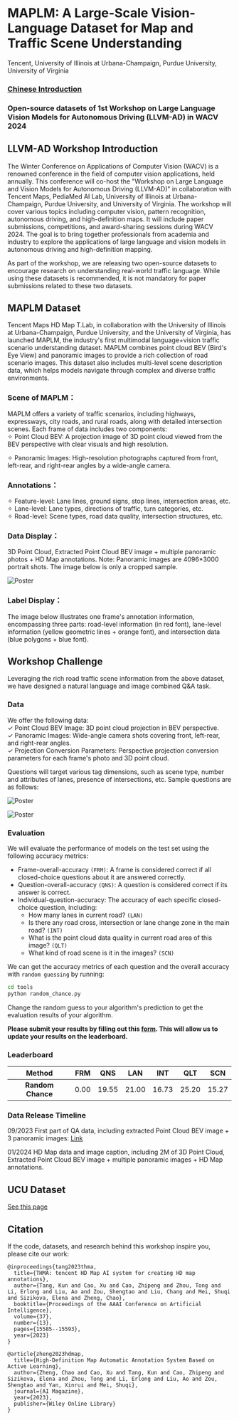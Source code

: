 # MAPLM: A Large-Scale Vision-Language Dataset for Map and Traffic Scene Understanding

Tencent, University of Illinois at Urbana-Champaign, Purdue University, University of Virginia    

### [Chinese Introduction](./README-zh.md)

### Open-source datasets of 1st Workshop on Large Language Vision Models for Autonomous Driving (LLVM-AD) in WACV 2024

## LLVM-AD Workshop Introduction

The Winter Conference on Applications of Computer Vision (WACV) is a renowned conference in the field of computer vision applications, held annually. This conference will co-host the "Workshop on Large Language and Vision Models for Autonomous Driving (LLVM-AD)" in collaboration with Tencent Maps, PediaMed AI Lab, University of Illinois at Urbana-Champaign, Purdue University, and University of Virginia. The workshop will cover various topics including computer vision, pattern recognition, autonomous driving, and high-definition maps. It will include paper submissions, competitions, and award-sharing sessions during WACV 2024. The goal is to bring together professionals from academia and industry to explore the applications of large language and vision models in autonomous driving and high-definition mapping.     

As part of the workshop, we are releasing two open-source datasets to encourage research on understanding real-world traffic language. While using these datasets is recommended, it is not mandatory for paper submissions related to these two datasets.     

## MAPLM Dataset

Tencent Maps HD Map T.Lab, in collaboration with the University of Illinois at Urbana-Champaign, Purdue University, and the University of Virginia, has launched MAPLM, the industry's first multimodal language+vision traffic scenario understanding dataset. MAPLM combines point cloud BEV (Bird's Eye View) and panoramic images to provide a rich collection of road scenario images. This dataset also includes multi-level scene description data, which helps models navigate through complex and diverse traffic environments.     

### Scene of MAPLM：

MAPLM offers a variety of traffic scenarios, including highways, expressways, city roads, and rural roads, along with detailed intersection scenes. Each frame of data includes two components:                   
✧ Point Cloud BEV: A projection image of 3D point cloud viewed from the BEV perspective with clear visuals and high resolution.     

✧ Panoramic Images: High-resolution photographs captured from front, left-rear, and right-rear angles by a wide-angle camera.      

### Annotations：

✧ Feature-level: Lane lines, ground signs, stop lines, intersection areas, etc.          
✧ Lane-level: Lane types, directions of traffic, turn categories, etc.        
✧ Road-level: Scene types, road data quality, intersection structures, etc.     

### Data Display：    

3D Point Cloud, Extracted Point Cloud BEV image + multiple panoramic photos + HD Map annotations. Note: Panoramic images are 4096*3000 portrait shots. The image below is only a cropped sample.           

![Poster](./figures/example1.png)

### Label Display：

The image below illustrates one frame's annotation information, encompassing three parts: road-level information (in red font), lane-level information (yellow geometric lines + orange font), and intersection data (blue polygons + blue font).     

<!-- ![Poster](./figures/example2.png) -->

## Workshop Challenge

Leveraging the rich road traffic scene information from the above dataset, we have designed a natural language and image combined Q&A task.     

### Data

We offer the following data:       
✓ Point Cloud BEV Image: 3D point cloud projection in BEV perspective.    
✓ Panoramic Images: Wide-angle camera shots covering front, left-rear, and right-rear angles.    
✓ Projection Conversion Parameters: Perspective projection conversion parameters for each frame's photo and 3D point cloud.      

Questions will target various tag dimensions, such as scene type, number and attributes of lanes, presence of intersections, etc. Sample questions are as follows:     

![Poster](./figures/qa1.png)

![Poster](./figures/qa2.png)

### Evaluation      

We will evaluate the performance of models on the test set using the following accuracy metrics:

- Frame-overall-accuracy `(FRM)`: A frame is considered correct if all closed-choice questions about it are answered
  correctly.
- Question-overall-accuracy `(QNS)`: A question is considered correct if its answer is correct.
- Individual-question-accuracy: The accuracy of each specific closed-choice question, including:
    - How many lanes in current road? `(LAN)`
    - Is there any road cross, intersection or lane change zone in the main road? `(INT)`
    - What is the point cloud data quality in current road area of this image? `(QLT)`
    - What kind of road scene is it in the images? `(SCN)`

We can get the accuracy metrics of each question and the overall accuracy with `random guessing` by running:

```bash
cd tools
python random_chance.py
```

Change the random guess to your algorithm's prediction to get the evaluation results of your algorithm.

**Please submit your results by filling out this [form](https://forms.office.com/r/mapGsGWQNf). This will allow us to
update your results on the leaderboard.**

### Leaderboard

|      Method       | FRM  |  QNS  |  LAN  |  INT  |  QLT  |  SCN  |
|:-----------------:|:----:|:-----:|:-----:|:-----:|:-----:|:-----:|
| **Random Chance** | 0.00 | 19.55 | 21.00 | 16.73 | 25.20 | 15.27 |


### Data Release Timeline     

09/2023 First part of QA data, including extracted Point Cloud BEV image + 3 panoramic images: [Link](https://drive.google.com/drive/folders/1cqFjBH8MLeP6nKFM0l7oV-Srfke-Mx1R?usp=sharing)     

01/2024 HD Map data and image caption, including 2M of 3D Point Cloud, Extracted Point Cloud BEV image + multiple panoramic images + HD Map annotations.      
  

## UCU Dataset

[See this page](https://github.com/LLVM-AD/ucu-dataset)

## Citation

If the code, datasets, and research behind this workshop inspire you, please cite our work:

```
@inproceedings{tang2023thma,
  title={THMA: tencent HD Map AI system for creating HD map annotations},
  author={Tang, Kun and Cao, Xu and Cao, Zhipeng and Zhou, Tong and Li, Erlong and Liu, Ao and Zou, Shengtao and Liu, Chang and Mei, Shuqi and Sizikova, Elena and Zheng, Chao},
  booktitle={Proceedings of the AAAI Conference on Artificial Intelligence},
  volume={37},
  number={13},
  pages={15585--15593},
  year={2023}
}
```

```
@article{zheng2023hdmap,
  title={High-Definition Map Automatic Annotation System Based on Active Learning},
  author={Zheng, Chao and Cao, Xu and Tang, Kun and Cao, Zhipeng and Sizikova, Elena and Zhou, Tong and Li, Erlong and Liu, Ao and Zou, Shengtao and Yan, Xinrui and Mei, Shuqi},
  journal={AI Magazine},
  year={2023},
  publisher={Wiley Online Library}
}
```






